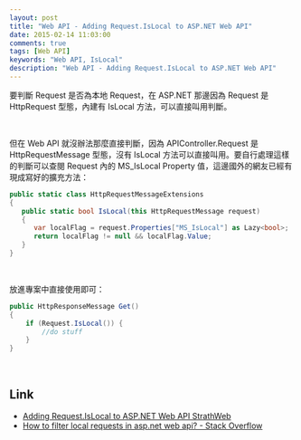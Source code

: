 ```yaml
---
layout: post
title: "Web API - Adding Request.IsLocal to ASP.NET Web API"
date: 2015-02-14 11:03:00
comments: true
tags: [Web API]
keywords: "Web API, IsLocal"
description: "Web API - Adding Request.IsLocal to ASP.NET Web API"
---
```


要判斷 Request 是否為本地 Request，在 ASP.NET 那邊因為 Request 是 HttpRequest 型態，內建有 IsLocal 方法，可以直接叫用判斷。  

<!-- More -->

<br/>


但在 Web API 就沒辦法那麼直接判斷，因為 APIController.Request 是 HttpRequestMessage 型態，沒有 IsLocal 方法可以直接叫用。要自行處理這樣的判斷可以查閱 Request 內的 MS_IsLocal Property 值，這邊國外的網友已經有現成寫好的擴充方法：  

```c# 
public static class HttpRequestMessageExtensions
{
   public static bool IsLocal(this HttpRequestMessage request)
   {
      var localFlag = request.Properties["MS_IsLocal"] as Lazy<bool>;
      return localFlag != null && localFlag.Value;
   }
}
```

<br/>


放進專案中直接使用即可：  

```c# 
public HttpResponseMessage Get()
{
    if (Request.IsLocal()) {
        //do stuff
    }
}
```

<br/>


Link
----
* [Adding Request.IsLocal to ASP.NET Web API StrathWeb](http://www.strathweb.com/2013/01/adding-request-islocal-to-asp-net-web-api/)
* [How to filter local requests in asp.net web api? - Stack Overflow](http://stackoverflow.com/questions/11849501/how-to-filter-local-requests-in-asp-net-web-api)
